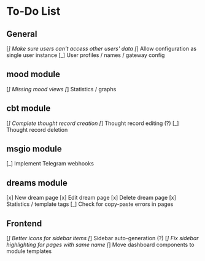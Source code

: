 # To-Do List

## General

[_] Make sure users can't access other users' data
[_] Allow configuration as single user instance
[_] User profiles / names / gateway config

## mood module

[_] Missing mood views
[_] Statistics / graphs

## cbt module

[_] Complete thought record creation
[_] Thought record editing (?)
[_] Thought record deletion

## msgio module

[_] Implement Telegram webhooks

## dreams module

[x] New dream page
[x] Edit dream page
[x] Delete dream page
[x] Statistics / template tags
[_] Check for copy-paste errors in pages

## Frontend

[_] Better icons for sidebar items
[_] Sidebar auto-generation (?)
[_] Fix sidebar highlighting for pages with same name
[_] Move dashboard components to module templates